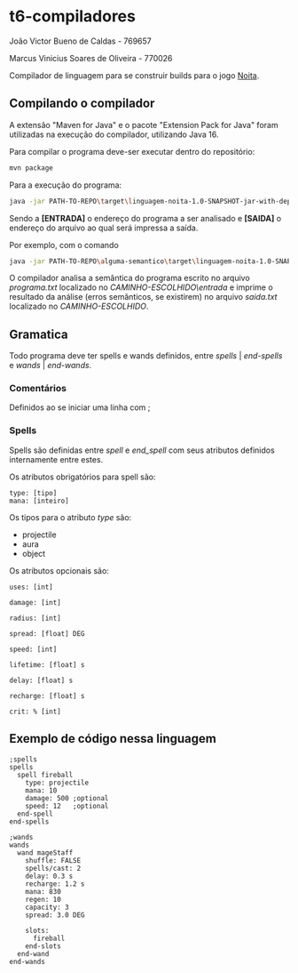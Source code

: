 # t6-compiladores

João Victor Bueno de Caldas - 769657

Marcus Vinicius Soares de Oliveira - 770026

Compilador de linguagem para se construir builds para o jogo [Noita](https://noitagame.com/).

## Compilando o compilador

A extensão "Maven for Java" e o pacote "Extension Pack for Java" foram utilizadas na execução do compilador, utilizando Java 16.

Para compilar o programa deve-ser executar dentro do repositório:

```bash
mvn package
```

Para a execução do programa:

```bash
java -jar PATH-TO-REPO\target\linguagem-noita-1.0-SNAPSHOT-jar-with-dependencies.jar [ENTRADA] [SAIDA]
```

Sendo a **[ENTRADA]** o endereço do programa a ser analisado e **[SAIDA]** o endereço do arquivo ao qual será impressa a saída.

Por exemplo, com o comando

```bash
java -jar PATH-TO-REPO\alguma-semantico\target\linguagem-noita-1.0-SNAPSHOT-jar-with-dependencies.jar CAMINHO-ESCOLHIDO\entrada\programa.txt CAMINHO-ESCOLHIDO\saida.txt
```

O compilador analisa a semântica do programa escrito no arquivo *programa.txt* localizado no *CAMINHO-ESCOLHIDO\entrada* e imprime o resultado da análise (erros semânticos, se existirem) no arquivo *saida.txt* localizado no *CAMINHO-ESCOLHIDO*.

## Gramatica

Todo programa deve ter spells e wands definidos, entre *spells* | *end-spells* e *wands* | *end-wands*.

### Comentários

Definidos ao se iniciar uma linha com ;

### Spells

Spells são definidas entre *spell* e *end_spell* com seus atributos definidos internamente entre estes.

Os atributos obrigatórios para spell são:

```noita
type: [tipo]
mana: [inteiro]
```

Os tipos para o atributo *type* são:

- projectile
- aura
- object

Os atributos opcionais são:

```noita
uses: [int]

damage: [int]

radius: [int]

spread: [float] DEG

speed: [int]

lifetime: [float] s

delay: [float] s

recharge: [float] s

crit: % [int]
```

## Exemplo de código nessa linguagem

```noita
;spells
spells
  spell fireball
    type: projectile
    mana: 10
    damage: 500 ;optional
    speed: 12   ;optional
  end-spell
end-spells

;wands
wands
  wand mageStaff
    shuffle: FALSE
    spells/cast: 2
    delay: 0.3 s
    recharge: 1.2 s
    mana: 830
    regen: 10
    capacity: 3
    spread: 3.0 DEG
    
    slots:
      fireball
    end-slots
  end-wand
end-wands
```
